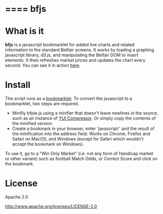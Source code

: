 ====
bfjs
====

What is it
==========

**bfjs** is a javascript bookmarklet for added live charts and related information to the 
standard Betfair screens.  It works by loading a graphing javascript library, d3.js, and 
manipulating the Betfair DOM to insert elements.  It then refreshes market prices and 
updates the chart every second.  You can see it in action [here](http://vimeo.com/60371282).

Install
=======

The script runs as a [bookmarklet](http://en.wikipedia.org/wiki/Bookmarklet).
To convert the javascript to a bookmarklet, two steps are required.
  * Minifiy bfpie.js using a minifier that doesn't leave newlines in the source, such as
an instance of  [YUI Compressor](http://refresh-sf.com/yui/).  Or simply copy the contents
of the minified version.
  * Create a bookmark in your browser, enter 'javascript:' and the result
of the minification into the address field.  Works on Chrome, Firefox and Safari on MacOS,
and Windows (except for Safari which wouldn't accept the bookmark on Windows).

To use it, go to a "Win Only Market" (i.e. not any form of Handicap market or other
variant) such as football Match Odds, or Correct Score and click on the bookmark.

License
=======

Apache 2.0

http://www.apache.org/licenses/LICENSE-2.0


